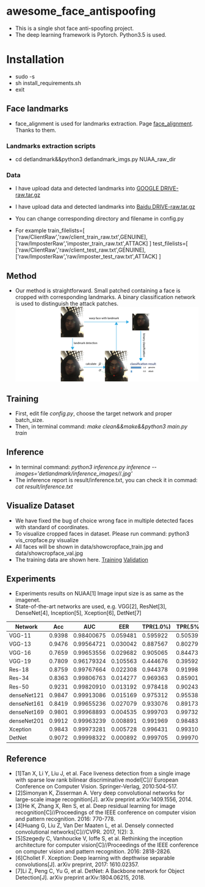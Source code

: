 # awesome_face_antispoofing
- This is a single shot face anti-spoofing project.
- The deep learning framework is Pytorch. Python3.5 is used.
# Installation
- sudo -s
- sh install_requirements.sh
- exit
## Face landmarks
- face_alignment is used for landmarks extraction. Page [face_alignment](https://github.com/1adrianb/face-alignment). Thanks to them.
### Landmarks extraction scripts
- cd detlandmark&&python3 detlandmark_imgs.py NUAA_raw_dir
### Data
- I have upload data and detected landmarks into [GOOGLE DRIVE-raw.tar.gz](https://drive.google.com/file/d/1fe80Vo366h4uKylFwsSN3apvLXZZm02L/view?usp=sharing)
- I have upload data and detected landmarks into [Baidu DRIVE-raw.tar.gz](https://pan.baidu.com/s/1xeW2wJuxGPafgBTqhLKExg)

- You can change corresponding directory and filename in config.py
- For example train_filelists=[
    ['raw/ClientRaw','raw/client_train_raw.txt',GENUINE],
    ['raw/ImposterRaw','imposter_train_raw.txt',ATTACK]
    ]
   test_filelists=[
    ['raw/ClientRaw','raw/client_test_raw.txt',GENUINE],
    ['raw/ImposterRaw','raw/imposter_test_raw.txt',ATTACK]
    ]
## Method
- Our method is straightforward. Small patched containing a face is cropped with corresponding landmarks. A binary classification network is used to distinguish the attack patches.
![alt text](https://github.com/JinghuiZhou/awesome_face_antispoofing/blob/master/pipeline.png "Our Pipeline")
## Training
- First, edit file *config.py*, choose the target network and proper batch_size.
- Then, in terminal command: *make clean&&make&&python3 main.py train*
## Inference
- In terminal command: *python3 inference.py inference --images='detlandmark/inference_images/*/*.jpg'*
- The inference report is result/inference.txt, you can check it in commad: *cat result/inference.txt*
## Visualize Dataset
- We have fixed the bug of choice wrong face in multiple detected faces with standard of coordinates. 
- To visualize cropped faces in dataset. Please run command: python3 vis_cropface.py visualize
- All faces will be shown in data/showcropface_train.jpg and data/showcropface_val.jpg
- The training data are shown here. [Training](https://github.com/JinghuiZhou/awesome_face_antispoofing/blob/master/data/showcropface_train.jpg) [Validation](https://github.com/JinghuiZhou/awesome_face_antispoofing/blob/master/data/showcropface_val.jpg)

## Experiments
-  Experiments results on NUAA[1] Image input size is as same as the imagenet.
-  State-of-the-art networks are used, e.g. VGG[2], ResNet[3], DenseNet[4], Inception[5], Xception[6], DetNet[7]

|    Network    | Acc  | AUC  | EER  | TPR(1.0%) | TPR(.5%)| 
|---------------|---|---|---|---|---|
| VGG-11        |  0.9398 | 0.98400675  | 0.059481  | 0.595922  | 0.505393  |
| VGG-13        |  0.9476 | 0.99564721  | 0.030042  | 0.887567  | 0.802796  |
| VGG-16        |  0.7659 | 0.99653556  | 0.029682  | 0.905065  | 0.844735  |
| VGG-19        |  0.7809 | 0.96179324  | 0.105563  | 0.444676  | 0.395925  |
| Res-18        |  0.8759 | 0.99767664  | 0.022308  | 0.944378  | 0.919988  |
| Res-34        |  0.8363 | 0.99806763  | 0.014277  | 0.969363  | 0.859012  |
| Res-50        |  0.9231 | 0.99820910  | 0.013192  | 0.978418  | 0.902439  |
| denseNet121   |  0.9847 | 0.99913086  | 0.015169  | 0.975312  | 0.955384  |
| denseNet161   |  0.8419 | 0.99655236  | 0.027079  | 0.933076  | 0.891731  |
| denseNet169   |  0.9801 | 0.99968893  | 0.004535  | 0.999703  | 0.997323  |
| denseNet201   |  0.9912 | 0.99963239  | 0.008891  | 0.991969  | 0.984838  |
| Xception      |  0.9843 | 0.99973281  | 0.005728  | 0.996431  | 0.993101  |
| DetNet        |  0.9072 | 0.99998322  | 0.000892  | 0.999705  | 0.999703  |

## Reference
- [1]Tan X, Li Y, Liu J, et al. Face liveness detection from a single image with sparse low rank bilinear discriminative model[C]// European Conference on Computer Vision. Springer-Verlag, 2010:504-517.
- [2]Simonyan K, Zisserman A. Very deep convolutional networks for large-scale image recognition[J]. arXiv preprint arXiv:1409.1556, 2014.
- [3]He K, Zhang X, Ren S, et al. Deep residual learning for image recognition[C]//Proceedings of the IEEE conference on computer vision and pattern recognition. 2016: 770-778.
- [4]Huang G, Liu Z, Van Der Maaten L, et al. Densely connected convolutional networks[C]//CVPR. 2017, 1(2): 3.
- [5]Szegedy C, Vanhoucke V, Ioffe S, et al. Rethinking the inception architecture for computer vision[C]//Proceedings of the IEEE conference on computer vision and pattern recognition. 2016: 2818-2826.
- [6]Chollet F. Xception: Deep learning with depthwise separable convolutions[J]. arXiv preprint, 2017: 1610.02357.
- [7]Li Z, Peng C, Yu G, et al. DetNet: A Backbone network for Object Detection[J]. arXiv preprint arXiv:1804.06215, 2018.
